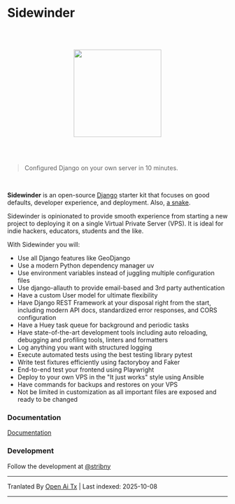 # Sidewinder

<br><br>

<p align="center"><img width="200" src="https://raw.githubusercontent.com/stribny/sidewinder/master/docs/sidewinder.png"/></p>

<br><br>

> Configured Django on your own server in 10 minutes.

<br>

**Sidewinder** is an open-source [Django](https://www.djangoproject.com/) starter kit that focuses on good defaults, developer experience, and deployment. Also, [a snake](https://en.wikipedia.org/wiki/Crotalus_cerastes).

Sidewinder is opinionated to provide smooth experience from starting a new project to deploying it on a single Virtual Private Server (VPS). It is ideal for indie hackers, educators, students and the like.

With Sidewinder you will:

* Use all Django features like GeoDjango
* Use a modern Python dependency manager uv
* Use environment variables instead of juggling multiple configuration files
* Use django-allauth to provide email-based and 3rd party authentication
* Have a custom User model for ultimate flexibility
* Have Django REST Framework at your disposal right from the start, including modern API docs, standardized error responses, and CORS configuration
* Have a Huey task queue for background and periodic tasks
* Have state-of-the-art development tools including auto reloading, debugging and profiling tools, linters and formatters
* Log anything you want with structured logging
* Execute automated tests using the best testing library pytest
* Write test fixtures efficiently using factoryboy and Faker
* End-to-end test your frontend using Playwright
* Deploy to your own VPS in the "It just works" style using Ansible
* Have commands for backups and restores on your VPS
* Not be limited in customization as all important files are exposed and ready to be changed

### Documentation

[Documentation](https://stribny.github.io/sidewinder/)

### Development

Follow the development at [@stribny](https://twitter.com/stribny)


---

Tranlated By [Open Ai Tx](https://github.com/OpenAiTx/OpenAiTx) | Last indexed: 2025-10-08

---